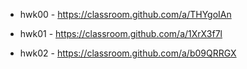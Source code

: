 - hwk00 - https://classroom.github.com/a/THYgoIAn



- hwk01 - https://classroom.github.com/a/1XrX3f7l
- hwk02 - https://classroom.github.com/a/b09QRRGX
